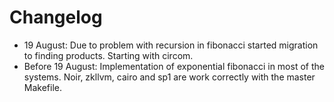 # Changelog

- 19 August:
  Due to problem with recursion in fibonacci started migration to finding products. Starting with circom.
- Before 19 August:
  Implementation of exponential fibonacci in most of the systems.
  Noir, zkllvm, cairo and sp1 are work correctly with the master Makefile.
